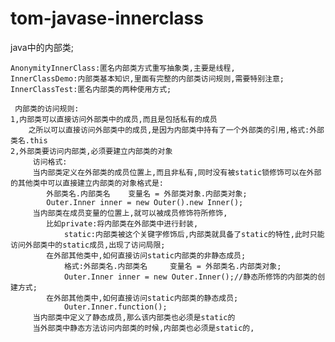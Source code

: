 # tom-javase-innerclass
java中的内部类;

	AnonymityInnerClass:匿名内部类方式重写抽象类,主要是线程,
	InnerClassDemo:内部类基本知识,里面有完整的内部类访问规则,需要特别注意;
	InnerClassTest:匿名内部类的两种使用方式;
	
	 内部类的访问规则:
 	1,内部类可以直接访问外部类中的成员,而且是包括私有的成员
 		之所以可以直接访问外部类中的成员,是因为内部类中持有了一个外部类的引用,格式:外部类名.this
 	2,外部类要访问内部类,必须要建立内部类的对象
		 访问格式:
		 当内部类定义在外部类的成员位置上,而且非私有,同时没有被static锁修饰可以在外部的其他类中可以直接建立内部类的对象格式是:
		 	外部类名.内部类名	 变量名 = 外部类对象.内部类对象;
		 	Outer.Inner inner = new Outer().new Inner();
		 当内部类在成员变量的位置上,就可以被成员修饰符所修饰,
		 	比如private:将内部类在外部类中进行封装,
		 		static:内部类被这个关键字修饰后,内部类就具备了static的特性,此时只能访问外部类中的static成员,出现了访问局限;
		 	在外部其他类中,如何直接访问static内部类的非静态成员;
		 		格式:外部类名.内部类名	 变量名 = 外部类名.内部类对象;
		 		Outer.Inner inner = new Outer.Inner();//静态所修饰的内部类的创建方式;
		 	在外部其他类中,如何直接访问static内部类的静态成员;
		 		Outer.Inner.function();
		 当内部类中定义了静态成员,那么该内部类也必须是static的
		 当外部类中静态方法访问内部类的时候,内部类也必须是static的,